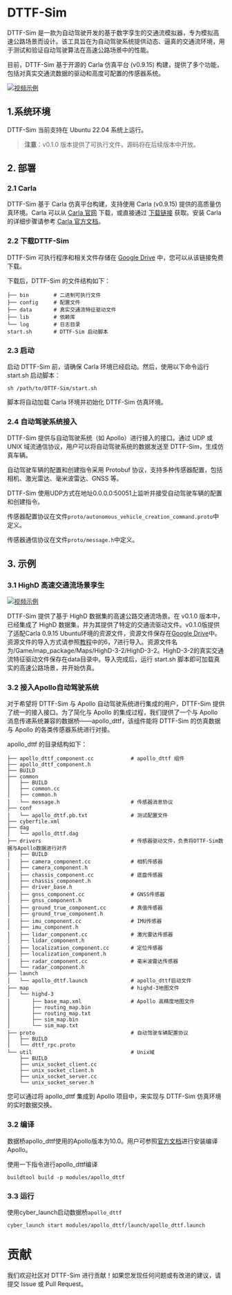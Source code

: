 # DTTF-Sim

DTTF-Sim 是一款为自动驾驶开发的基于数字孪生的交通流模拟器，专为模拟高速公路场景而设计。该工具旨在为自动驾驶系统提供动态、逼真的交通流环境，用于测试和验证自动驾驶算法在高速公路场景中的性能。

目前，DTTF-Sim 基于开源的 Carla 仿真平台 (v0.9.15) 构建，提供了多个功能，包括对真实交通流数据的驱动和高度可配置的传感器系统。

[![视频示例](https://img.youtube.com/vi/7ycsj_db4H0/0.jpg)](https://www.youtube.com/watch?v=7ycsj_db4H0)
## 1.系统环境

DTTF-Sim 当前支持在 Ubuntu 22.04 系统上运行。

> **注意**：v0.1.0 版本提供了可执行文件，源码将在后续版本中开放。

## 2. 部署

### 2.1 Carla
DTTF-Sim 基于 Carla 仿真平台构建，支持使用 Carla (v0.9.15) 提供的高质量仿真环境。Carla 可以从 [Carla 官网](https://carla.org/) 下载，或直接通过 [下载链接](https://tiny.carla.org/carla-0-9-15-linux) 获取。安装 Carla 的详细步骤请参考 [Carla 官方文档](https://carla.readthedocs.io/en/0.9.15/)。

### 2.2 下载DTTF-Sim
DTTF-Sim 可执行程序和相关文件存储在 [Google Drive](https://drive.google.com/file/d/15clB6-KZXRp6fTIvMYVb7k7vaiZ-Ib_I/view?usp=sharing) 中，您可以从该链接免费下载。


下载后，DTTF-Sim 的文件结构如下：

```shell
├── bin        # 二进制可执行文件
├── config     # 配置文件
├── data       # 真实交通流特征驱动文件
├── lib        # 依赖库
└── log        # 日志目录
start.sh       # DTTF-Sim 启动脚本
```

### 2.3 启动
启动 DTTF-Sim 前，请确保 Carla 环境已经启动。然后，使用以下命令运行 start.sh 启动脚本：
```shell
sh /path/to/DTTF-Sim/start.sh
```
脚本将自动加载 Carla 环境并初始化 DTTF-Sim 仿真环境。

### 2.4 自动驾驶系统接入
DTTF-Sim 提供与自动驾驶系统（如 Apollo）进行接入的接口。通过 UDP 或 UNIX 域流通信协议，用户可以将自动驾驶系统的数据发送至 DTTF-Sim，生成仿真车辆。

自动驾驶车辆的配置和创建指令采用 Protobuf 协议，支持多种传感器配置，包括相机、激光雷达、毫米波雷达、GNSS 等。

DTTF-Sim 使用UDP方式在地址0.0.0.0:50051上监听并接受自动驾驶车辆的配置和创建指令。


传感器配置协议在文件`proto/autonomous_vehicle_creation_command.proto`中定义。

传感器通信协议在文件`proto/message.h`中定义。


## 3. 示例

### 3.1  HighD 高速交通流场景孪生 

[![视频示例](https://img.youtube.com/vi/zPRp-Gs7UI4/0.jpg)](https://www.youtube.com/watch?v=zPRp-Gs7UI4)

DTTF-Sim 提供了基于 HighD 数据集的高速公路交通流场景。在 v0.1.0 版本中，已经集成了 HighD 数据集，并为其提供了特定的交通流驱动文件。v0.1.0版提供了适配Carla 0.9.15 Ubuntu环境的资源文件，资源文件保存在[Google Drive](https://drive.google.com/file/d/1DShAA5DvjNesSulPco-kVAJsSspIjIDv/view?usp=sharing)中。资源文件的导入方式请参照[教程](https://carla.readthedocs.io/en/0.9.15/tuto_M_add_map_package/)中的6，7进行导入。资源文件名为/Game/map_package/Maps/HighD-3-2/HighD-3-2。HighD-3-2的真实交通流特征驱动文件保存在data目录中。导入完成后，运行 start.sh 脚本即可加载真实的高速公路场景，并开始仿真。



### 3.2 接入Apollo自动驾驶系统

对于希望将 DTTF-Sim 与 Apollo 自动驾驶系统进行集成的用户，DTTF-Sim 提供了统一的接入接口。为了简化与 Apollo 的集成过程，我们提供了一个与 Apollo 消息传递系统兼容的数据桥——apollo_dttf，该组件能将 DTTF-Sim 的仿真数据与 Apollo 的各类传感器系统进行对接。

apollo_dttf 的目录结构如下：
```shell
├── apollo_dttf_component.cc            # apollo_dttf 组件
├── apollo_dttf_component.h
├── BUILD
├── common                  
│   ├── BUILD
│   ├── common.cc
│   ├── common.h
│   └── message.h                       # 传感器消息协议
├── conf
│   └── apollo_dttf.pb.txt              # 测试配置文件
├── cyberfile.xml
├── dag
│   └── apollo_dttf.dag
├── drivers                             # 传感器驱动文件，负责将DTTF-Sim数据与Apollo数据进行对齐
│   ├── BUILD
│   ├── camera_component.cc             # 相机传感器
│   ├── camera_component.h          
│   ├── chassis_component.cc            # 底盘传感器
│   ├── chassis_component.h
│   ├── driver_base.h 
│   ├── gnss_component.cc               # GNSS传感器
│   ├── gnss_component.h
│   ├── ground_true_component.cc        # 真值传感器
│   ├── ground_true_component.h
│   ├── imu_component.cc                # IMU传感器
│   ├── imu_component.h
│   ├── lidar_component.cc              # 激光雷达传感器
│   ├── lidar_component.h
│   ├── localization_component.cc       # 定位传感器
│   ├── localization_component.h
│   ├── radar_component.cc              # 毫米波雷达传感器
│   └── radar_component.h
├── launch
│   └── apollo_dttf.launch              # apollo_dttf启动文件
├── map                                 # highd-3地图文件
│   └── highd-3
│       ├── base_map.xml                # Apollo 高精度地图文件
│       ├── routing_map.bin             
│       ├── routing_map.txt
│       ├── sim_map.bin
│       └── sim_map.txt
├── proto                               # 自动驾驶车辆配置协议
│   ├── BUILD
│   └── dttf_rpc.proto
└── util                                # Unix域
    ├── BUILD
    ├── unix_socket_client.cc
    ├── unix_socket_client.h
    ├── unix_socket_server.cc
    └── unix_socket_server.h
```
您可以通过将 apollo_dttf 集成到 Apollo 项目中，来实现与 DTTF-Sim 仿真环境的实时数据交换。

### 3.2 编译
数据桥apollo_dttf使用的Apollo版本为10.0。用户可参照[官方文档](https://apollo.baidu.com/docs/apollo/10.x/index.html)进行安装编译Apollo。

使用一下指令进行apollo_dttf编译
```shell
buildtool build -p modules/apollo_dttf
```

### 3.3 运行
使用cyber_launch启动数据桥`apollo_dttf`

```shell
cyber_launch start modules/apollo_dttf/launch/apollo_dttf.launch
```

# 贡献
我们欢迎社区对 DTTF-Sim 进行贡献！如果您发现任何问题或有改进的建议，请提交 Issue 或 Pull Request。
